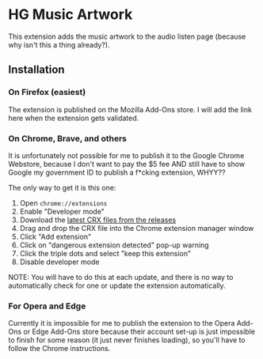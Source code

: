 # HG Music Artwork

This extension adds the music artwork to the audio listen page (because why isn't this a thing already?).

## Installation

### On Firefox (easiest)

The extension is published on the Mozilla Add-Ons store. I will add the link here when the extension gets validated.

### On Chrome, Brave, and others

It is unfortunately not possible for me to publish it to the Google Chrome Webstore, because I don't want to pay the $5 fee AND still have to show Google my government ID to publish a f*cking extension, WHYY??

The only way to get it is this one:

1. Open `chrome://extensions`
2. Enable "Developer mode"
3. Download the [latest CRX files from the releases](https://github.com/0xEAF/NG-Music-Artwork/releases)
4. Drag and drop the CRX file into the Chrome extension manager window
5. Click "Add extension"
6. Click on "dangerous extension detected" pop-up warning
7. Click the triple dots and select "keep this extension"
8. Disable developer mode

NOTE: You will have to do this at each update, and there is no way to automatically check for one or update the extension automatically.

### For Opera and Edge

Currently it is impossible for me to publish the extension to the Opera Add-Ons or Edge Add-Ons store because their account set-up is just impossible to finish for some reason (it just never finishes loading), so you'll have to follow the Chrome instructions.
